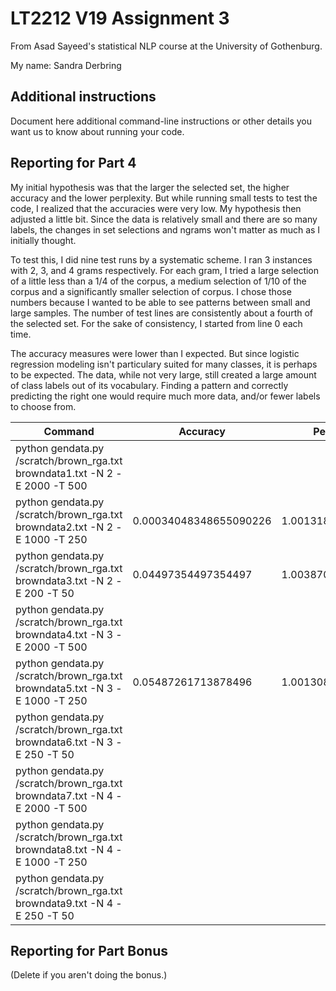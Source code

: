 # LT2212 V19 Assignment 3

From Asad Sayeed's statistical NLP course at the University of Gothenburg.

My name: Sandra Derbring

## Additional instructions

Document here additional command-line instructions or other details you
want us to know about running your code.

## Reporting for Part 4

My initial hypothesis was that the larger the selected set, the higher accuracy and the lower perplexity. But while running small tests to test the code, I realized that the accuracies were very low. My hypothesis then adjusted a little bit. Since the data is relatively small and there are so many labels, the changes in set selections and ngrams won't matter as much as I initially thought. 

To test this, I did nine test runs by a systematic scheme. I ran 3 instances with 2, 3, and 4 grams respectively.
For each gram, I tried a large selection of a little less than a 1/4 of the corpus, a medium selection of 1/10 of the corpus and a significantly smaller selection of corpus. I chose those numbers because I wanted to be able to see patterns between small and large samples. The number of test lines are consistently about a fourth of the selected set.
For the sake of consistency, I started from line 0 each time. 

The accuracy measures were lower than I expected. But since logistic regression modeling isn't particulary suited for many classes, it is perhaps to be expected. The data, while not very large, still created a large amount of class labels out of its vocabulary. Finding a pattern and correctly predicting the right one would require much more data, and/or fewer labels to choose from. 


| Command                                                                     | Accuracy              | Perplexity       |
|-----------------------------------------------------------------------------|-----------------------|------------------|
| python gendata.py /scratch/brown_rga.txt browndata1.txt -N 2 -E 2000 -T 500 |                       |                  |
| python gendata.py /scratch/brown_rga.txt browndata2.txt -N 2 -E 1000 -T 250 |0.00034048348655090226 |1.001318127352163 |
| python gendata.py /scratch/brown_rga.txt browndata3.txt -N 2 -E 200  -T 50  |0.04497354497354497    |1.003870367760895 |
| python gendata.py /scratch/brown_rga.txt browndata4.txt -N 3 -E 2000 -T 500 |                       |                  |
| python gendata.py /scratch/brown_rga.txt browndata5.txt -N 3 -E 1000 -T 250 |0.05487261713878496    |1.0013080871442723|
| python gendata.py /scratch/brown_rga.txt browndata6.txt -N 3 -E 250  -T 50  |                       |                  |
| python gendata.py /scratch/brown_rga.txt browndata7.txt -N 4 -E 2000 -T 500 |                       |                  |
| python gendata.py /scratch/brown_rga.txt browndata8.txt -N 4 -E 1000 -T 250 |                       |                  |
| python gendata.py /scratch/brown_rga.txt browndata9.txt -N 4 -E 250  -T 50  |                       |                  |


## Reporting for Part Bonus 

(Delete if you aren't doing the bonus.)
